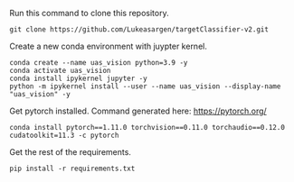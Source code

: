 
Run this command to clone this repository.
```
git clone https://github.com/Lukeasargen/targetClassifier-v2.git
```

Create a new conda environment with juypter kernel.
```
conda create --name uas_vision python=3.9 -y
conda activate uas_vision
conda install ipykernel jupyter -y
python -m ipykernel install --user --name uas_vision --display-name "uas_vision" -y
```

Get pytorch installed. Command generated here: https://pytorch.org/
```
conda install pytorch==1.11.0 torchvision==0.11.0 torchaudio==0.12.0 cudatoolkit=11.3 -c pytorch
```

Get the rest of the requirements.
```
pip install -r requirements.txt
```
